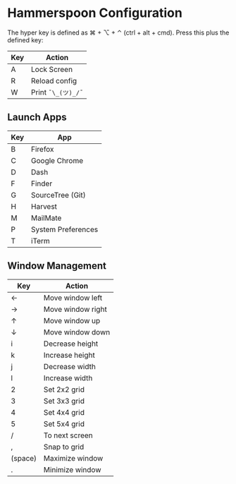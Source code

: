 # Hammerspoon Configuration

The hyper key is defined as ⌘ + ⌥ + ⌃ (ctrl + alt + cmd). Press this plus the defined key:

Key | Action
---|---
A | Lock Screen
R | Reload config
W | Print `¯\_(ツ)_/¯`

## Launch Apps

Key | App
---|---
B | Firefox
C | Google Chrome
D | Dash
F | Finder
G | SourceTree (Git)
H | Harvest
M | MailMate
P | System Preferences
T | iTerm

## Window Management

Key | Action
---|---
← | Move window left
→ | Move window right
↑ | Move window up
↓ | Move window down
i | Decrease height
k | Increase height
j | Decrease width
l | Increase width
2 | Set 2x2 grid
3 | Set 3x3 grid
4 | Set 4x4 grid
5 | Set 5x4 grid
/ | To next screen
, | Snap to grid
(space) | Maximize window
. | Minimize window
